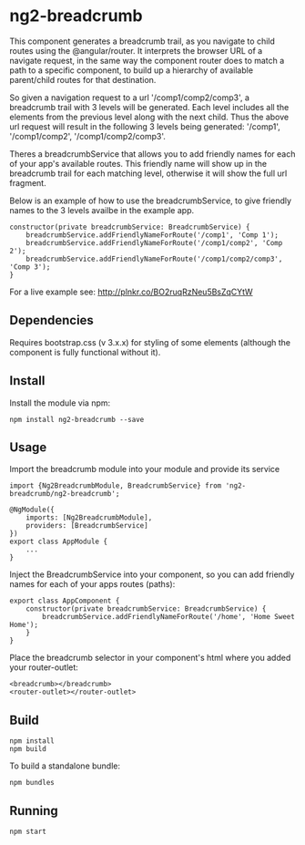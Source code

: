 # ng2-breadcrumb
This component generates a breadcrumb trail, as you navigate to child routes using the @angular/router. It interprets the browser URL of a navigate request, 
in the same way the component router does to match a path to a specific component, to build up a hierarchy of available parent/child routes for that destination.

So given a navigation request to a url '/comp1/comp2/comp3', a breadcrumb trail with 3 levels will be generated. Each level includes all the elements from the previous 
level along with the next child. Thus the above url request will result in the following 3 levels being generated: '/comp1', '/comp1/comp2', '/comp1/comp2/comp3'.

Theres a breadcrumbService that allows you to add friendly names for each of your app's available routes. This friendly name will show up in the breadcrumb trail 
for each matching level, otherwise it will show the full url fragment.

Below is an example of how to use the breadcrumbService, to give friendly names to the 3 levels availbe in the example app.

	constructor(private breadcrumbService: BreadcrumbService) {
		breadcrumbService.addFriendlyNameForRoute('/comp1', 'Comp 1');
		breadcrumbService.addFriendlyNameForRoute('/comp1/comp2', 'Comp 2');
		breadcrumbService.addFriendlyNameForRoute('/comp1/comp2/comp3', 'Comp 3');
	}

For a live example see: http://plnkr.co/BO2ruqRzNeu5BsZqCYtW

## Dependencies
Requires bootstrap.css (v 3.x.x) for styling of some elements (although the component is fully functional without it).

## Install
Install the module via npm:

    npm install ng2-breadcrumb --save

## Usage
Import the breadcrumb module into your module and provide its service

	import {Ng2BreadcrumbModule, BreadcrumbService} from 'ng2-breadcrumb/ng2-breadcrumb';

	@NgModule({
        imports: [Ng2BreadcrumbModule],
        providers: [BreadcrumbService]
    })
    export class AppModule {
        ...
    }
	
Inject the BreadcrumbService into your component, so you can add friendly names for each of your apps routes (paths):

    export class AppComponent {
        constructor(private breadcrumbService: BreadcrumbService) {
            breadcrumbService.addFriendlyNameForRoute('/home', 'Home Sweet Home');
        }
    }

Place the breadcrumb selector in your component's html where you added your router-outlet:

	<breadcrumb></breadcrumb>
	<router-outlet></router-outlet>

## Build

    npm install
    npm build

To build a standalone bundle:

    npm bundles

## Running

    npm start


